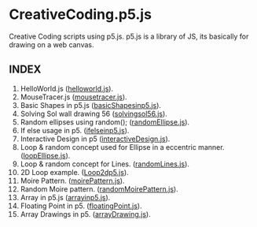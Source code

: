 # CreativeCoding.p5.js

Creative Coding scripts using p5.js.
p5.js is a library of JS, its basically for drawing on a web canvas.

## INDEX

1. HelloWorld.js  ([helloworld.js](https://github.com/sohampod/CreativeCoding.p5.js/blob/main/helloworld.js)).
2. MouseTracer.js ([mousetracer.js](https://github.com/sohampod/CreativeCoding.p5.js/blob/main/mousetracer.js)).
3. Basic Shapes in p5.js ([basicShapesinp5.js](https://github.com/sohampod/CreativeCoding.p5.js/blob/main/basicShapesinp5.js)). 
4. Solving Sol wall drawing 56 ([solvingsol56.js](https://github.com/sohampod/CreativeCoding.p5.js/blob/main/solvingsol56.js)).
5. Random ellipses using random(); ([randomEllipse.js](https://github.com/sohampod/CreativeCoding.p5.js/blob/main/randomEllipse.js)).
6. If else usage in p5. ([ifelseinp5.js](https://github.com/sohampod/CreativeCoding.p5.js/blob/main/ifelseinp5.js)).
7. Interactive Design in p5 ([interactiveDesign.js](https://github.com/sohampod/CreativeCoding.p5.js/blob/main/interactiveDesign.js)).
8. Loop & random concept used for Ellipse in a eccentric manner. ([loopEllipse.js](https://github.com/sohampod/CreativeCoding.p5.js/blob/main/loopEllipse.js)).
9. Loop & random concept for Lines. ([randomLines.js](https://github.com/sohampod/CreativeCoding.p5.js/blob/main/randomLines.js)).
10. 2D Loop example. ([Loop2dp5.js](https://github.com/sohampod/CreativeCoding.p5.js/blob/main/Loop2dp5.js)).
11. Moire Pattern. ([moirePattern.js](https://github.com/sohampod/CreativeCoding.p5.js/blob/main/moirePattern.js)). 
12. Random Moire pattern. ([randomMoirePattern.js](https://github.com/sohampod/CreativeCoding.p5.js/blob/main/randomMoirePattern.js)).
13. Array in p5.js  ([arrayinp5.js](https://github.com/sohampod/CreativeCoding.p5.js/blob/main/arrayinp5.js)).
14. Floating Point in p5. ([floatingPoint.js](https://github.com/sohampod/CreativeCoding.p5.js/blob/main/floatingPoint.js)).
15. Array Drawings in p5. ([arrayDrawing.js](https://github.com/sohampod/CreativeCoding.p5.js/blob/main/arrayDrawing.js)).